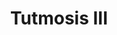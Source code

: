 ﻿---
title: "Tutmosis III"
permalink: periodes_210.html
layout: periode
dataInici: -1458
dataFi: -1429
sidebar: periodes
pares:
  - 209:
    title: "Imperio Nuevo de Egipto"
    dataInici: "(-1550)"
    dataFi: "(-1070)"

fills:
  - 211:
    title: "Campaña contra Mitanni"
    dataInici: "(-1470)"

  - 2:
    title: "Batalla de Megido"
    dataInici: "(-1457)"

jocsPrincipals:
jocsEscenaris:
jocsEpoca:
jocsEpocaEscenaris:
---
